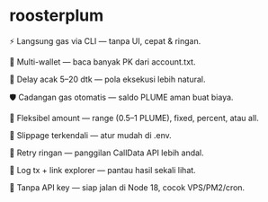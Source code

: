 # roosterplum
⚡ Langsung gas via CLI — tanpa UI, cepat & ringan.

👛 Multi-wallet — baca banyak PK dari account.txt.

🎲 Delay acak 5–20 dtk — pola eksekusi lebih natural.

🛡️ Cadangan gas otomatis — saldo PLUME aman buat biaya.

🎯 Fleksibel amount — range (0.5–1 PLUME), fixed, percent, atau all.

🧮 Slippage terkendali — atur mudah di .env.

🔁 Retry ringan — panggilan CallData API lebih andal.

🔗 Log tx + link explorer — pantau hasil sekali lihat.

🧰 Tanpa API key — siap jalan di Node 18, cocok VPS/PM2/cron.
